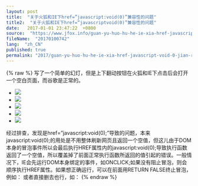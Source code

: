 ```yaml
---
layout: post
title:  "关于火狐和IE下href=”javascript:void(0)”兼容性的问题"
title2:  "关于火狐和IE下href=”javascriptvoid(0)”兼容性的问题"
date:   2017-01-01 23:47:22  +0800
source:  "https://www.jfox.info/guan-yu-huo-hu-he-ie-xia-href-javascript-void-0-jian-rong-xing-de-wen-ti.html"
fileName:  "20170100742"
lang:  "zh_CN"
published: true
permalink: "2017/guan-yu-huo-hu-he-ie-xia-href-javascript-void-0-jian-rong-xing-de-wen-ti.html"
---
```

{% raw %}
写了一个简单的幻灯，但是上下翻动按钮在火狐和IE下点击后会打开一个空白页面，而谷歌是正常的。

<script type=”text/javascript” src=”/images/js/jquery-1.4.js”></script>
<script src=”/images/js/jquery.superslide.2.1.1.js” type=”text/javascript”></script>
<style type=”text/css”>
/* css 重置 */
.tup div,ul,li { padding: 0; margin: 0; }
ul { list-style: none ; }
img { border: none; }
a { blr: expression(this.onFocus=this.blur()); outline: none; }
/*本例css*/
.chinaz { left: 50%; top: 0px; width: 1660px; height: 370px; overflow: hidden; margin-left: -830px; position: absolute; }
/*数字按钮样式*/
.chinaz .num { overflow:hidden; height: 25px; position: absolute; bottom:12px; left: 15px; zoom:1; z-index:3 }
.chinaz .num li { width: 25px; height: 25px; line-height: 25px; text-align: center; font-weight: 400; font-family: “微软雅黑”, Arial; color: #FFFFFF; background: #444444; margin-right: 10px; border-radius:50%; cursor:pointer; float: left; }
.chinaz .num li.on { background: #FF7700; } /*当前项*/
/*上一个  下一个*/
.chinaz .prev,
.chinaz .next { display: none; width: 40px; height: 100px; background: url(/images/btn.png) no-repeat; position: absolute; top: 115px;}
.chinaz .prev { left: 320px; }
.chinaz .next { right: 320px; background-position: right; }
.imgsf{ width:100%; height:370px; }
</style>
<div style=”width: 100%; height: 370px; overflow: hidden; position: relative; margin-top:46px;”>
<div class=”chinaz”>
<ul class=”51buypic”>
<li> <a href=”http://cq.icqwz.com/LR/Chatpre.aspx?id=KGJ83106358″ target=”_blank”><img src=”/images/h1.jpg” class=”imgsf”/></a></li>
<li> <a href=”http://cq.icqwz.com/LR/Chatpre.aspx?id=KGJ83106358″ target=”_blank”><img src=”/images/h2.jpg”  class=”imgsf”/></a></li>
<li> <a href=”http://www.cqwzwh.com/a/jiankangrenzhuanti/2013/0710/4w.html” target=”_blank”><img src=”/images/h3.jpg”  class=”imgsf”/></a></li>
<li> <a href=”http://www.cqwzwh.com/a/jiankangrenzhuanti/2012/0401/rl.html” target=”_blank”><img src=”/images/h4.jpg”  class=”imgsf”/></a></li>
<li> <a href=”http://cq.icqwz.com/LR/Chatpre.aspx?id=KGJ83106358″ target=”_blank”><img src=”/images/h5.jpg”  class=”imgsf”/></a></li> 
</ul>
<a target=”_blank” class=”prev” href=”javascript:void(0);”></a>
<a target=”_blank” class=”next” href=”javascript:void(0);”></a>
</div>
</div>
<script>
/*鼠标移过，左右按钮显示*/
$(“.chinaz”).hover(function(){
$(this).find(“.prev,.next”).fadeTo(“show”,0.1);
},function(){
$(this).find(“.prev,.next”).hide();
})
/*鼠标移过某个按钮 高亮显示*/
$(“.prev,.next”).hover(function(){
$(this).fadeTo(“show”,0.7);
},function(){
$(this).fadeTo(“show”,0.1);
})
$(“.chinaz”).slide({ titCell:”.num ul” , mainCell:”.51buypic” , effect:”fold”, autoPlay:true, delayTime:700 , autoPage:true });
</script>
经过排查，发现是href=”javascript:void(0);”导致的问题，本来javascript:void(0);的用处是不用整体刷新网页且返回一个空值，但这儿由于DOM本身的冒泡事件所以会最后执行HREF属性内的javascript:void(0);导致执行函数返回了一个空值，所以覆盖掉了前面正常执行函数所返回的值引起的错误。一般情况下，IE会先运行DOM本身绑定的事件，如ONCLICK;如果没有阻止冒泡，则会顺序执行HREF属性。如果想正确运行，可以在前面用RETURN FALSE终止冒泡，例如：
<a target=”_blank” class=”prev” onclick=”return false;” href=”javascript:void(0);”></a>
或者直接删去也行，如：
<a target=”_blank” class=”prev” ></a>
{% endraw %}